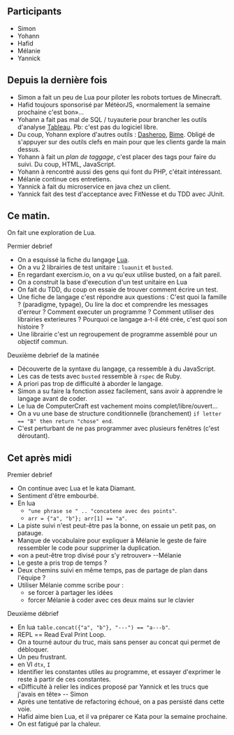 ## Participants

- Simon
- Yohann
- Hafid
- Mélanie
- Yannick

## Depuis la dernière fois

- Simon a fait un peu de Lua pour piloter les robots tortues de Minecraft.
- Hafid toujours sponsorisé par MétéorJS, «normalement la semaine prochaine
  c'est bon»...
- Yohann a fait pas mal de SQL / tuyauterie pour brancher les outils d'analyse
  [Tableau](http://www.tableau.com/). Pb: c'est pas du logiciel libre.
- Du coup, Yohann explore d'autres outils :
  [Dasheroo](https://www.dasheroo.com/), [Bime](https://fr.bimeanalytics.com/).
  Obligé de s'appuyer sur des outils clefs en main pour que les clients garde
  la main dessus.
- Yohann à fait un _plan de taggage_, c'est placer des tags pour faire du
  suivi. Du coup, HTML, JavaScript.
- Yohann à rencontré aussi des gens qui font du PHP, c'était intéressant.
- Mélanie continue ces entretiens.
- Yannick à fait du microservice en java chez un client.
- Yannick fait des test d'acceptance avec FitNesse et du TDD avec JUnit.

## Ce matin.

On fait une exploration de Lua.

Permier debrief

- On a esquissé la fiche du langage [Lua](http://lua.org).
- On a vu 2 librairies de test unitaire : `luaunit` et `busted`.
- En regardant exercism.io, on a vu qu'eux utilise busted, on a fait pareil.
- On a construit la base d'execution d'un test unitaire en Lua
- On fait du TDD, du coup on essaie de trouver comment écrire un test.
- Une fiche de langage c'est répondre aux questions : C'est quoi la famille ?
  (paradigme, typage), Ou lire la doc et comprendre les messages d'erreur ?
  Comment executer un programme ? Comment utiliser des librairies exterieures ?
  Pourquoi ce langage a-t-il été crée, c'est quoi son histoire ?
- Une librairie c'est un regroupement de programme assemblé pour un objectif
  commun.

Deuxième debrief de la matinée

- Découverte de la syntaxe du langage, ça ressemble à du JavaScript.
- Les cas de tests avec `busted` ressemble à `rspec` de Ruby.
- A priori pas trop de difficulté à aborder le langage.
- Simon a su faire la fonction assez facilement, sans avoir à apprendre le
  langage avant de coder.
- Le lua de ComputerCraft est vachement moins complet/libre/ouvert...
- On a vu une base de structure conditionnelle (branchement) `if letter == "B"
  then return "chose" end`.
- C'est perturbant de ne pas programmer avec plusieurs fenêtres (c'est
  déroutant).

## Cet après midi

Premier debrief

- On continue avec Lua et le kata Diamant.
- Sentiment d'être embourbé.
- En lua
  - `"une phrase se " .. "concatene avec des points"`.
  - `arr = {"a", "b"}; arr[1] == "a"`.
- La piste suivi n'est peut-être pas la bonne, on essaie un petit pas, on
  patauge.
- Manque de vocabulaire pour expliquer à Mélanie le geste de faire ressembler
  le code pour supprimer la duplication.
- «on a peut-être trop divisé pour s'y retrouver» --Mélanie
- Le geste a pris trop de temps ?
- Deux chemins suivi en même temps, pas de partage de plan dans l'équipe ?
- Utiliser Mélanie comme scribe pour :
  - se forcer à partager les idées
  - forcer Mélanie à coder avec ces deux mains sur le clavier

Deuxième débrief

- En lua `table.concat({"a", "b"}, "---") == "a---b"`.
- REPL == Read Eval Print Loop.
- On a tourné autour du truc, mais sans penser au concat qui permet de
  débloquer.
- Un peu frustrant.
- en VI `dtx`, `I`
- Identifier les constantes utiles au programme, et essayer d'exprimer le reste
  à partir de ces constantes.
- «Difficulté à relier les indices proposé par Yannick et les trucs que j'avais
  en tête» -- Simon
- Après une tentative de refactoring échoué, on a pas persisté dans cette voie.
- Hafid aime bien Lua, et il va préparer ce Kata pour la semaine prochaine.
- On est fatigué par la chaleur.

